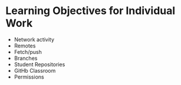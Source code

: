 # Learning Objectives for Individual Work

* Network activity
* Remotes
* Fetch/push
* Branches
* Student Repositories
* GitHb Classroom
* Permissions 
